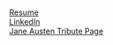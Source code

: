 
<br><a href = "cedington.github.io/Cindy%20Edington%20Resume.pdf"> Resume</a>
<br><a href = "http://www.linkedin.com/in/cindyedington">LinkedIn</a>
<br><a href = "https://codepen.io/cedington/full/akgdkO">Jane Austen Tribute Page</a>
